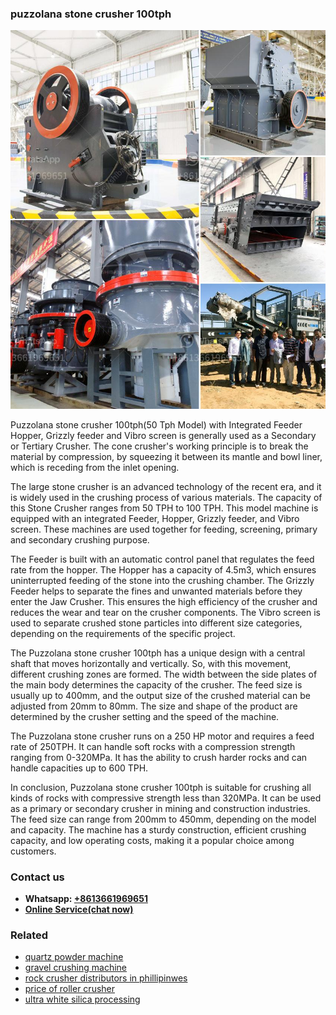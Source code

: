 <h3>puzzolana stone crusher 100tph</h3><img src='1706773538.jpg' alt=''><p>Puzzolana stone crusher 100tph(50 Tph Model) with Integrated Feeder Hopper, Grizzly feeder and Vibro screen is generally used as a Secondary or Tertiary Crusher. The cone crusher's working principle is to break the material by compression, by squeezing it between its mantle and bowl liner, which is receding from the inlet opening.</p><p>The large stone crusher is an advanced technology of the recent era, and it is widely used in the crushing process of various materials. The capacity of this Stone Crusher ranges from 50 TPH to 100 TPH. This model machine is equipped with an integrated Feeder, Hopper, Grizzly feeder, and Vibro screen. These machines are used together for feeding, screening, primary and secondary crushing purpose.</p><p>The Feeder is built with an automatic control panel that regulates the feed rate from the hopper. The Hopper has a capacity of 4.5m3, which ensures uninterrupted feeding of the stone into the crushing chamber. The Grizzly Feeder helps to separate the fines and unwanted materials before they enter the Jaw Crusher. This ensures the high efficiency of the crusher and reduces the wear and tear on the crusher components. The Vibro screen is used to separate crushed stone particles into different size categories, depending on the requirements of the specific project.</p><p>The Puzzolana stone crusher 100tph has a unique design with a central shaft that moves horizontally and vertically. So, with this movement, different crushing zones are formed. The width between the side plates of the main body determines the capacity of the crusher. The feed size is usually up to 400mm, and the output size of the crushed material can be adjusted from 20mm to 80mm. The size and shape of the product are determined by the crusher setting and the speed of the machine.</p><p>The Puzzolana stone crusher runs on a 250 HP motor and requires a feed rate of 250TPH. It can handle soft rocks with a compression strength ranging from 0-320MPa. It has the ability to crush harder rocks and can handle capacities up to 600 TPH.</p><p>In conclusion, Puzzolana stone crusher 100tph is suitable for crushing all kinds of rocks with compressive strength less than 320MPa. It can be used as a primary or secondary crusher in mining and construction industries. The feed size can range from 200mm to 450mm, depending on the model and capacity. The machine has a sturdy construction, efficient crushing capacity, and low operating costs, making it a popular choice among customers.</p><h3>Contact us</h3><ul><li><strong>Whatsapp:&nbsp;<a href="https://wa.me/8613661969651">+8613661969651</a></strong></li><li><a href="https://swt.shibang-china.com/?git&amp;zhl&amp;puzzolana stone crusher 100tph"><strong>Online Service(chat now)</strong></a></li></ul><h3>Related</h3><ul><li><a href='quartz powder machine.md'>quartz powder machine</a></li><li><a href='gravel crushing machine.md'>gravel crushing machine</a></li><li><a href='rock crusher distributors in phillipinwes.md'>rock crusher distributors in phillipinwes</a></li><li><a href='price of roller crusher.md'>price of roller crusher</a></li><li><a href='ultra white silica processing.md'>ultra white silica processing</a></li></ul>